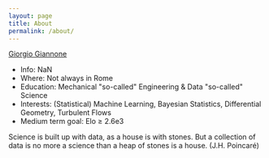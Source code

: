 ```yaml
---
layout: page
title: About
permalink: /about/
---
```


[Giorgio Giannone](https://www.linkedin.com/in/giorgio-c-giannone/)

* Info: NaN
* Where: Not always in Rome
* Education: Mechanical "so-called" Engineering \& Data "so-called" Science
* Interests: (Statistical) Machine Learning, Bayesian Statistics, Differential Geometry, Turbulent Flows
* Medium term goal: Elo $\geq$ 2.6e3  

Science is built up with data, as a house is with stones. 
But a collection of data is no more a science than a heap of stones is a house. (J.H. Poincaré)